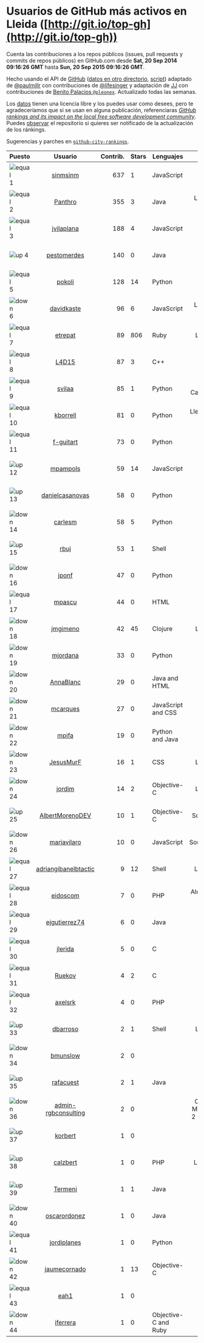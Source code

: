 
# Usuarios de GitHub más activos en Lleida ([http://git.io/top-gh](http://git.io/top-gh))



  Cuenta las contribuciones a los repos públicos (issues, pull requests y commits de repos públicos) en GitHub.com desde  **Sat, 20 Sep 2014 09:16:26 GMT** hasta **Sun, 20 Sep 2015 09:16:26 GMT**.

  Hecho usando el API de [GitHub](http://github.com) ([datos en otro directorio](https://github.com/JJ/top-github-users-data/tree/master/data), [script](https://github.com/JJ/top-github-users)) adaptado de [@paulmillr](https://github.com/paulmillr) con contribuciones de [@lifesinger](https://github.com/lifesinger) y adaptación de [JJ](http://jj.github.io) con contribuciones de [Benito Palacios `@pleonex`](http://github.com/pleonex). Actualizado todas las semanas.

  Los [datos](https://github.com/JJ/top-github-users-data/tree/master/data) tienen una licencia libre y los puedes usar como desees, pero te agradeceríamos que si se usan en alguna publicación, referenciaras [*GitHub rankings and its impact on the local free software development community*](https://thewinnower.com/papers/github-rankings-and-its-impact-on-the-local-free-software-development-community). Puedes [observar](https://github.com/JJ/top-github-users-data/subscription) el repositorio si quieres ser notificado de la actualización de los ránkings.

  Sugerencias y parches en [`github-city-rankings`](http://github.com/JJ/github-city-rankings).


| Puesto   |  Usuario  |Contrib.| Stars | Lenguajes   |      Lugar      |  Avatar  |
|----------|:---------:|-------:|-------|-------------|:---------------:|----------|
|![equal](https://raw.githubusercontent.com/JJ/github-city-rankings/master/img/equal.gif) 1 | [sinmsinm](https://github.com/sinmsinm) | 637 | 1 | JavaScript | Lleida | <img src='https://avatars2.githubusercontent.com/u/1745437?v=3&s=64' width="64" title='Alexandre Ballesté'> |
|![equal](https://raw.githubusercontent.com/JJ/github-city-rankings/master/img/equal.gif) 2 | [Panthro](https://github.com/Panthro) | 355 | 3 | Java | Lleida, Lleida, Spain | <img src='https://avatars0.githubusercontent.com/u/1565421?v=3&s=64' width="64" title='Rafael Roman'> |
|![equal](https://raw.githubusercontent.com/JJ/github-city-rankings/master/img/equal.gif) 3 | [jvilaplana](https://github.com/jvilaplana) | 188 | 4 | JavaScript | Lleida | <img src='https://avatars0.githubusercontent.com/u/732164?v=3&s=64' width="64" title='Jordi Vilaplana'> |
|![up](https://raw.githubusercontent.com/JJ/github-city-rankings/master/img/up.gif) 4 | [pestomerdes](https://github.com/pestomerdes) | 140 | 0 | Java | Lleida | <img src='https://avatars3.githubusercontent.com/u/11027833?v=3&s=64' width="64" title='Albert Eduard Merino Pulido'> |
|![equal](https://raw.githubusercontent.com/JJ/github-city-rankings/master/img/equal.gif) 5 | [pokoli](https://github.com/pokoli) | 128 | 14 | Python | Sarroca de Lleida | <img src='https://avatars3.githubusercontent.com/u/1160726?v=3&s=64' width="64" title='Sergi Almacellas Abellana'> |
|![down](https://raw.githubusercontent.com/JJ/github-city-rankings/master/img/down.gif) 6 | [davidkaste](https://github.com/davidkaste) | 96 | 6 | JavaScript | Lleida, Països Catalans | <img src='https://avatars1.githubusercontent.com/u/1199941?v=3&s=64' width="64" title='David Castellà'> |
|![equal](https://raw.githubusercontent.com/JJ/github-city-rankings/master/img/equal.gif) 7 | [etrepat](https://github.com/etrepat) | 89 | 806 | Ruby | Lleida, Spain | <img src='https://avatars3.githubusercontent.com/u/148851?v=3&s=64' width="64" title='Estanislau Trepat'> |
|![equal](https://raw.githubusercontent.com/JJ/github-city-rankings/master/img/equal.gif) 8 | [L4D15](https://github.com/L4D15) | 87 | 3 | C++ | Lleida | <img src='https://avatars2.githubusercontent.com/u/2948600?v=3&s=64' width="64" title='José Ladislao Lainez Ortega'> |
|![equal](https://raw.githubusercontent.com/JJ/github-city-rankings/master/img/equal.gif) 9 | [svilaa](https://github.com/svilaa) | 85 | 1 | Python | Lleida, Catalonia, Spain | <img src='https://avatars3.githubusercontent.com/u/5521724?v=3&s=64' width="64" title='Sergi Vila Almenara'> |
|![equal](https://raw.githubusercontent.com/JJ/github-city-rankings/master/img/equal.gif) 10 | [kborrell](https://github.com/kborrell) | 81 | 0 | Python | Lleida, Catalonia (Spain) | <img src='https://avatars1.githubusercontent.com/u/11043037?v=3&s=64' width="64" title='Kevin Borrell'> |
|![equal](https://raw.githubusercontent.com/JJ/github-city-rankings/master/img/equal.gif) 11 | [f-guitart](https://github.com/f-guitart) | 73 | 0 | Python | Lleida | <img src='https://avatars0.githubusercontent.com/u/6899142?v=3&s=64' width="64" title='Francesc Guitart'> |
|![up](https://raw.githubusercontent.com/JJ/github-city-rankings/master/img/up.gif) 12 | [mpampols](https://github.com/mpampols) | 59 | 14 | JavaScript | Lleida | <img src='https://avatars2.githubusercontent.com/u/479534?v=3&s=64' width="64" title='Marc Pàmpols'> |
|![up](https://raw.githubusercontent.com/JJ/github-city-rankings/master/img/up.gif) 13 | [danielcasanovas](https://github.com/danielcasanovas) | 58 | 0 | Python | Lleida | <img src='https://avatars3.githubusercontent.com/u/3872663?v=3&s=64' width="64" title='Daniel Casanovas'> |
|![down](https://raw.githubusercontent.com/JJ/github-city-rankings/master/img/down.gif) 14 | [carlesm](https://github.com/carlesm) | 58 | 5 | Python | Lleida | <img src='https://avatars0.githubusercontent.com/u/9011?v=3&s=64' width="64" title='Carles Mateu'> |
|![up](https://raw.githubusercontent.com/JJ/github-city-rankings/master/img/up.gif) 15 | [rbuj](https://github.com/rbuj) | 53 | 1 | Shell | Lleida | <img src='https://avatars1.githubusercontent.com/u/10171411?v=3&s=64' width="64" title='Robert Antoni Buj Gelonch'> |
|![down](https://raw.githubusercontent.com/JJ/github-city-rankings/master/img/down.gif) 16 | [jponf](https://github.com/jponf) | 47 | 0 | Python | Lleida | <img src='https://avatars1.githubusercontent.com/u/3852560?v=3&s=64' width="64" title='Josep Pon Farreny'> |
|![equal](https://raw.githubusercontent.com/JJ/github-city-rankings/master/img/equal.gif) 17 | [mpascu](https://github.com/mpascu) | 44 | 0 | HTML | Lleida | <img src='https://avatars0.githubusercontent.com/u/10977699?v=3&s=64' width="64" title='Marc Pascual Terrón'> |
|![down](https://raw.githubusercontent.com/JJ/github-city-rankings/master/img/down.gif) 18 | [jmgimeno](https://github.com/jmgimeno) | 42 | 45 | Clojure | Lleida, Spain | <img src='https://avatars1.githubusercontent.com/u/718396?v=3&s=64' width="64" title='Juan Manuel Gimeno'> |
|![down](https://raw.githubusercontent.com/JJ/github-city-rankings/master/img/down.gif) 19 | [mjordana](https://github.com/mjordana) | 33 | 0 | Python | Lleida | <img src='https://avatars2.githubusercontent.com/u/986499?v=3&s=400' width="64" title='Meritxell Jordana Gavieiro'> |
|![down](https://raw.githubusercontent.com/JJ/github-city-rankings/master/img/down.gif) 20 | [AnnaBlanc](https://github.com/AnnaBlanc) | 29 | 0 | Java and HTML | Lleida | <img src='https://avatars3.githubusercontent.com/u/11464648?v=3&s=64' width="64" title='Anna'> |
|![down](https://raw.githubusercontent.com/JJ/github-city-rankings/master/img/down.gif) 21 | [mcarques](https://github.com/mcarques) | 27 | 0 | JavaScript and CSS | Lleida | <img src='https://avatars0.githubusercontent.com/u/12476087?v=3&s=64' width="64" title='Manuel Carqués'> |
|![down](https://raw.githubusercontent.com/JJ/github-city-rankings/master/img/down.gif) 22 | [mpifa](https://github.com/mpifa) | 19 | 0 | Python and Java | Lleida | <img src='https://avatars1.githubusercontent.com/u/3852561?v=3&s=64' width="64" title='Marc Pifarré Montalà'> |
|![down](https://raw.githubusercontent.com/JJ/github-city-rankings/master/img/down.gif) 23 | [JesusMurF](https://github.com/JesusMurF) | 16 | 1 | CSS | Lleida, Spain | <img src='https://avatars0.githubusercontent.com/u/3176182?v=3&s=64' width="64" title='Jesús Mur Fontanals'> |
|![down](https://raw.githubusercontent.com/JJ/github-city-rankings/master/img/down.gif) 24 | [jordim](https://github.com/jordim) | 14 | 2 | Objective-C | Lleida, Spain | <img src='https://avatars2.githubusercontent.com/u/720886?v=3&s=64' width="64" title='Jordi'> |
|![up](https://raw.githubusercontent.com/JJ/github-city-rankings/master/img/up.gif) 25 | [AlbertMorenoDEV](https://github.com/AlbertMorenoDEV) | 10 | 1 | Objective-C | Solsona, Lleida | <img src='https://avatars1.githubusercontent.com/u/216042?v=3&s=64' width="64" title='Albert Moreno'> |
|![down](https://raw.githubusercontent.com/JJ/github-city-rankings/master/img/down.gif) 26 | [mariavilaro](https://github.com/mariavilaro) | 10 | 0 | JavaScript | Sort,Lleida,Spain | <img src='https://avatars2.githubusercontent.com/u/10522884?v=3&s=64' width="64" title='Maria Vilaró'> |
|![equal](https://raw.githubusercontent.com/JJ/github-city-rankings/master/img/equal.gif) 27 | [adriangibanelbtactic](https://github.com/adriangibanelbtactic) | 9 | 12 | Shell | LLeida, Spain | <img src='https://avatars2.githubusercontent.com/u/1331363?v=3&s=64' width="64" title='Adrian Gibanel Lopez'> |
|![equal](https://raw.githubusercontent.com/JJ/github-city-rankings/master/img/equal.gif) 28 | [eidoscom](https://github.com/eidoscom) | 7 | 0 | PHP | Alcarràs, Lleida, España | <img src='https://avatars0.githubusercontent.com/u/9975230?v=3&s=64' width="64" title='Albert Cullerés'> |
|![equal](https://raw.githubusercontent.com/JJ/github-city-rankings/master/img/equal.gif) 29 | [ejgutierrez74](https://github.com/ejgutierrez74) | 6 | 0 | Java | Lleida | <img src='https://avatars1.githubusercontent.com/u/11474846?v=3&s=64' width="64" title='Eduardo Gutierrez'> |
|![equal](https://raw.githubusercontent.com/JJ/github-city-rankings/master/img/equal.gif) 30 | [jlerida](https://github.com/jlerida) | 5 | 0 | C | Lleida | <img src='https://avatars2.githubusercontent.com/u/12414567?v=3&s=64' width="64" title='Josep Lluis Lerida'> |
|![equal](https://raw.githubusercontent.com/JJ/github-city-rankings/master/img/equal.gif) 31 | [Ruekov](https://github.com/Ruekov) | 4 | 2 | C | Lleida | <img src='https://avatars3.githubusercontent.com/u/537713?v=3&s=64' width="64" title='Guillem Rueda Cebollero'> |
|![equal](https://raw.githubusercontent.com/JJ/github-city-rankings/master/img/equal.gif) 32 | [axelsrk](https://github.com/axelsrk) | 4 | 0 | PHP | Sarroca de Lleida | <img src='https://avatars3.githubusercontent.com/u/9828204?v=3&s=64' width="64" title='LittleBerryBox'> |
|![up](https://raw.githubusercontent.com/JJ/github-city-rankings/master/img/up.gif) 33 | [dbarroso](https://github.com/dbarroso) | 2 | 1 | Shell | Lleida, Spain | <img src='https://avatars1.githubusercontent.com/u/234781?v=3&s=64' width="64" title='David Barroso Iglesias'> |
|![down](https://raw.githubusercontent.com/JJ/github-city-rankings/master/img/down.gif) 34 | [bmunslow](https://github.com/bmunslow) | 2 | 0 |  | Lleida | <img src='https://avatars2.githubusercontent.com/u/295192?v=3&s=64' width="64" title='Bernard'> |
|![up](https://raw.githubusercontent.com/JJ/github-city-rankings/master/img/up.gif) 35 | [rafacuest](https://github.com/rafacuest) | 2 | 1 | Java | Lleida | <img src='https://avatars2.githubusercontent.com/u/2221656?v=3&s=64' width="64" title='Rafa'> |
|![down](https://raw.githubusercontent.com/JJ/github-city-rankings/master/img/down.gif) 36 | [admin-rgbconsulting](https://github.com/admin-rgbconsulting) | 2 | 0 |  | C/ Arquitecte Morera i Gatell, 2 Lleida 25196 | <img src='https://avatars0.githubusercontent.com/u/9823155?v=3&s=64' width="64" title='RGB Informàtica i Consulting S.L.'> |
|![up](https://raw.githubusercontent.com/JJ/github-city-rankings/master/img/up.gif) 37 | [korbert](https://github.com/korbert) | 1 | 0 |  | Lleida | <img src='https://avatars1.githubusercontent.com/u/3808843?v=3&s=64' width="64" title='Javi Barrera'> |
|![up](https://raw.githubusercontent.com/JJ/github-city-rankings/master/img/up.gif) 38 | [calzbert](https://github.com/calzbert) | 1 | 0 | PHP | Lleida (Spain) | <img src='https://avatars0.githubusercontent.com/u/2452014?v=3&s=64' width="64" title='Albert Calzada'> |
|![up](https://raw.githubusercontent.com/JJ/github-city-rankings/master/img/up.gif) 39 | [Termeni](https://github.com/Termeni) | 1 | 1 | Java | Lleida | <img src='https://avatars2.githubusercontent.com/u/6905912?v=3&s=64' width="64" title='Josep'> |
|![down](https://raw.githubusercontent.com/JJ/github-city-rankings/master/img/down.gif) 40 | [oscarordonez](https://github.com/oscarordonez) | 1 | 0 | Java | Lleida | <img src='https://avatars1.githubusercontent.com/u/6165186?v=3&s=64' width="64" title='Oscar'> |
|![equal](https://raw.githubusercontent.com/JJ/github-city-rankings/master/img/equal.gif) 41 | [jordiplanes](https://github.com/jordiplanes) | 1 | 0 | Python | Lleida | <img src='https://avatars3.githubusercontent.com/u/969198?v=3&s=64' width="64" title='Jordi Planes'> |
|![down](https://raw.githubusercontent.com/JJ/github-city-rankings/master/img/down.gif) 42 | [jaumecornado](https://github.com/jaumecornado) | 1 | 13 | Objective-C | Lleida | <img src='https://avatars3.githubusercontent.com/u/617176?v=3&s=64' width="64" title='mOddity'> |
|![equal](https://raw.githubusercontent.com/JJ/github-city-rankings/master/img/equal.gif) 43 | [eah1](https://github.com/eah1) | 1 | 0 |  | Lleida | <img src='https://avatars0.githubusercontent.com/u/11043022?v=3&s=64' width="64" title='Eduard Arnedo Hidalgo'> |
|![down](https://raw.githubusercontent.com/JJ/github-city-rankings/master/img/down.gif) 44 | [iferrera](https://github.com/iferrera) | 1 | 0 | Objective-C and Ruby | Lleida | <img src='https://avatars3.githubusercontent.com/u/1073857?v=3&s=64' width="64" title='Ivan'> |
